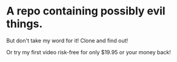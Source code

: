 A repo containing possibly evil things.
==

But don't take my word for it! Clone and find out!

Or try my first video risk-free for only $19.95 or your money back!
